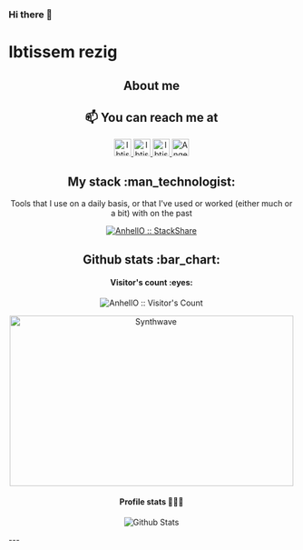 
### Hi there 👋

<!--
**IRezig/IRezig** is a ✨ _special_ ✨ repository because its `README.md` (this file) appears on your GitHub profile.

Here are some ideas to get you started:

- 🔭 I’m currently working on ...
- 🌱 I’m currently learning ...
- 👯 I’m looking to collaborate on ...
- 🤔 I’m looking for help with ...
- 💬 Ask me about ...
- 📫 How to reach me: ...
- 😄 Pronouns: ...
- ⚡ Fun fact: ...
-->

# Ibtissem rezig

<h2 align="center">About me</h2>


<h2 align="center">📫 You can reach me at</h2>

<p align="center">

  <a href="https://www.linkedin.com/in/ibtissem-rezig-245b4714b/">
    <img src="https://www.vectorlogo.zone/logos/linkedin/linkedin-icon.svg" alt="Ibtissem Rezig's LinkedIn Profile" height="30" width="30">
  </a>

  <a href="https://stackoverflow.com/users/8461373/ibtissam-rezig">
    <img src="https://www.vectorlogo.zone/logos/stackoverflow/stackoverflow-icon.svg" alt="Ibtissem Rezig's Stack Overflow Profile" height="30" width="30">
  </a>

  <a href="https://gitlab.com/rezig">
    <img src="https://www.vectorlogo.zone/logos/gitlab/gitlab-icon.svg" alt="Ibtissem Rezig's GitLab Profile" height="30" width="30">
  </a>
  
  <a href="https://medium.com/@rezig.ibtissem">
    <img src="https://www.vectorlogo.zone/logos/medium/medium-tile.svg" alt="Angel Santiago Jaime Zavala's Medium Profile" height="30" width="30">
  </a>
  
</p>

<h2 align="center">My stack :man_technologist:</h2>

<p align="center">Tools that I use on a daily basis, or that I've used or worked (either much or a bit) with on the past</p>
<p align="center">
  <a href="https://stackshare.io/anhello/my-personal-stack">
    <img src="http://img.shields.io/badge/tech-stack-0690fa.svg?style=flat" alt="AnhellO :: StackShare" />
  </a>
</p>

<h2 align="center">Github stats :bar_chart:</h2>

<h4 align="center">Visitor's count :eyes:</h4>

<p align="center"><img src="https://profile-counter.glitch.me/{irezig}/count.svg" alt="AnhellO :: Visitor's Count" /></p>

<p align="center"><img src="https://thumbs.gfycat.com/GoodnaturedFondGaur-size_restricted.gif" alt="Synthwave" height="300" width="500"></p>

<h4 align="center">Profile stats 👩🏼‍🎤</h4>

<p align="center"><img src="https://github-readme-stats.vercel.app/api?username=irezig&show_icons=true&theme=synthwave" alt="Github Stats" /></p>
---
